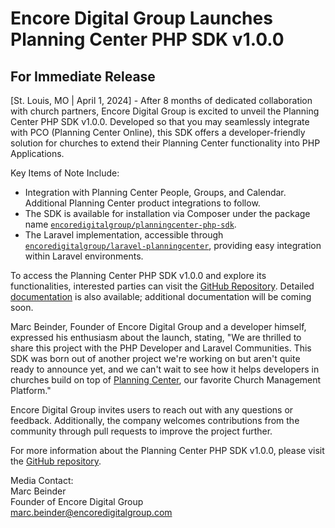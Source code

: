 # Encore Digital Group Launches Planning Center PHP SDK v1.0.0

## For Immediate Release

[St. Louis, MO | April 1, 2024] - After 8 months of dedicated collaboration with church partners, Encore Digital Group is excited to unveil the Planning Center PHP SDK v1.0.0.
Developed so that you may seamlessly integrate with PCO (Planning Center Online), this SDK offers a developer-friendly solution for churches to extend their
Planning Center functionality into PHP Applications.

Key Items of Note Include:
- Integration with Planning Center People, Groups, and Calendar. Additional Planning Center product integrations to follow.
- The SDK is available for installation via Composer under the package name [`encoredigitalgroup/planningcenter-php-sdk`](https://github.com/EncoreDigitalGroup/PlanningCenter-PHP-SDK).
- The Laravel implementation, accessible through [`encoredigitalgroup/laravel-planningcenter`](https://github.com/EncoreDigitalGroup/PlanningCenter-PHP-SDK), providing easy integration within Laravel environments.

To access the Planning Center PHP SDK v1.0.0 and explore its functionalities, interested parties can visit the [GitHub Repository](https://github.com/EncoreDigitalGroup/PlanningCenter-PHP-SDK).
Detailed [documentation](https://pco.oss.encoredigitalgroup.com) is also available; additional documentation will be coming soon.

Marc Beinder, Founder of Encore Digital Group and a developer himself, expressed his enthusiasm about the launch, stating, "We are thrilled to share this project with the PHP Developer and Laravel Communities.
This SDK was born out of another project we're working on but aren't quite ready to announce yet, and we can't wait to see how it helps developers in churches build on top of [Planning Center](https://planningcenter.com),
our favorite Church Management Platform."

Encore Digital Group invites users to reach out with any questions or feedback. Additionally, the company welcomes contributions from the community through pull requests to improve the project further.

For more information about the Planning Center PHP SDK v1.0.0, please visit the [GitHub repository](https://github.com/EncoreDigitalGroup/PlanningCenter-PHP-SDK).

Media Contact:<br />
Marc Beinder<br />
Founder of Encore Digital Group<br />
marc.beinder@encoredigitalgroup.com
